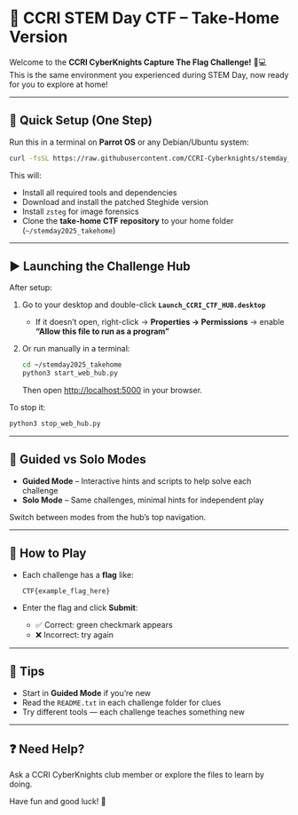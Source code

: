 # 🎯 CCRI STEM Day CTF – Take-Home Version

Welcome to the **CCRI CyberKnights Capture The Flag Challenge!** 🧠💻  
This is the same environment you experienced during STEM Day, now ready for you to explore at home!

---

## 🚀 Quick Setup (One Step)

Run this in a terminal on **Parrot OS** or any Debian/Ubuntu system:

```bash
curl -fsSL https://raw.githubusercontent.com/CCRI-Cyberknights/stemday_2025/main/setup_home_version.py | python3 -
````

This will:

* Install all required tools and dependencies
* Download and install the patched Steghide version
* Install `zsteg` for image forensics
* Clone the **take-home CTF repository** to your home folder (`~/stemday2025_takehome`)

---

## ▶️ Launching the Challenge Hub

After setup:

1. Go to your desktop and double-click **`Launch_CCRI_CTF_HUB.desktop`**

   * If it doesn’t open, right-click → **Properties → Permissions** → enable **“Allow this file to run as a program”**

2. Or run manually in a terminal:

   ```bash
   cd ~/stemday2025_takehome
   python3 start_web_hub.py
   ```

   Then open [http://localhost:5000](http://localhost:5000) in your browser.

To stop it:

```bash
python3 stop_web_hub.py
```

---

## 🧭 Guided vs Solo Modes

* **Guided Mode** – Interactive hints and scripts to help solve each challenge
* **Solo Mode** – Same challenges, minimal hints for independent play

Switch between modes from the hub’s top navigation.

---

## 🧩 How to Play

* Each challenge has a **flag** like:

  ```
  CTF{example_flag_here}
  ```
* Enter the flag and click **Submit**:

  * ✅ Correct: green checkmark appears
  * ❌ Incorrect: try again

---

## 🧠 Tips

* Start in **Guided Mode** if you’re new
* Read the `README.txt` in each challenge folder for clues
* Try different tools — each challenge teaches something new

---

## ❓ Need Help?

Ask a CCRI CyberKnights club member or explore the files to learn by doing.

Have fun and good luck! 🎉